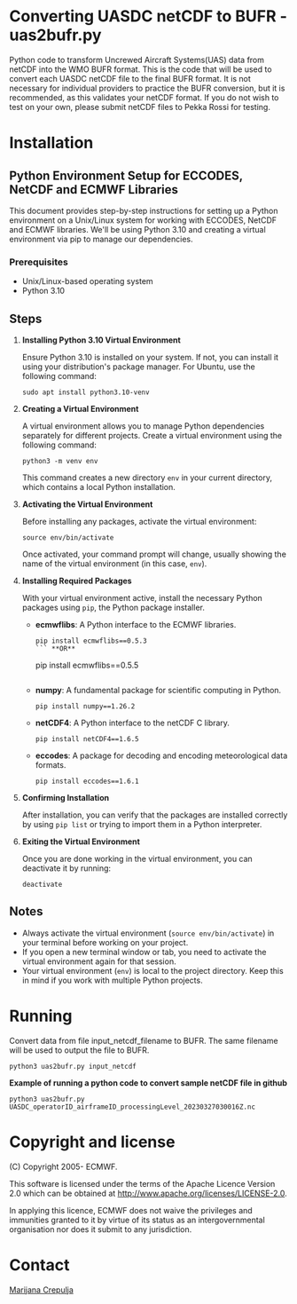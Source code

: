 # Converting UASDC netCDF to BUFR - uas2bufr.py

Python code to transform Uncrewed Aircraft Systems(UAS) data from netCDF into the WMO BUFR format. This is the code that will be used to convert each UASDC netCDF file to the final BUFR format. It is not necessary for individual providers to practice the BUFR conversion, but it is recommended, as this validates your netCDF format. If you do not wish to test on your own, please submit netCDF files to Pekka Rossi for testing. 

# Installation

## Python Environment Setup for ECCODES, NetCDF and ECMWF Libraries

This document provides step-by-step instructions for setting up a Python environment on a Unix/Linux system for working with ECCODES, NetCDF and ECMWF libraries. We'll be using Python 3.10 and creating a virtual environment via pip to manage our dependencies.

### Prerequisites

- Unix/Linux-based operating system
- Python 3.10

## Steps

1. **Installing Python 3.10 Virtual Environment**

   Ensure Python 3.10 is installed on your system. If not, you can install it using your distribution's package manager. For Ubuntu, use the following command:

   ```
   sudo apt install python3.10-venv
   ```

2. **Creating a Virtual Environment**

   A virtual environment allows you to manage Python dependencies separately for different projects. Create a virtual environment using the following command:

   ```
   python3 -m venv env
   ```

   This command creates a new directory `env` in your current directory, which contains a local Python installation.

3. **Activating the Virtual Environment**

   Before installing any packages, activate the virtual environment:

   ```
   source env/bin/activate
   ```

   Once activated, your command prompt will change, usually showing the name of the virtual environment (in this case, `env`).

4. **Installing Required Packages**

   With your virtual environment active, install the necessary Python packages using `pip`, the Python package installer.
   
   - **ecmwflibs**: A Python interface to the ECMWF libraries.

     ```
     pip install ecmwflibs==0.5.3
     ``` **OR** 
     ```
     pip install ecmwflibs==0.5.5
     ```

   - **numpy**: A fundamental package for scientific computing in Python.

     ```
     pip install numpy==1.26.2
     ```

   - **netCDF4**: A Python interface to the netCDF C library.

     ```
     pip install netCDF4==1.6.5
     ```

   - **eccodes**: A package for decoding and encoding meteorological data formats.

     ```
     pip install eccodes==1.6.1
     ```

5. **Confirming Installation**

   After installation, you can verify that the packages are installed correctly by using `pip list` or trying to import them in a Python interpreter.

6. **Exiting the Virtual Environment**

   Once you are done working in the virtual environment, you can deactivate it by running:

   ```
   deactivate
   ```

## Notes

- Always activate the virtual environment (`source env/bin/activate`) in your terminal before working on your project.
- If you open a new terminal window or tab, you need to activate the virtual environment again for that session.
- Your virtual environment (`env`) is local to the project directory. Keep this in mind if you work with multiple Python projects.

# Running
Convert data from file input_netcdf_filename to BUFR. The same filename will be used to output the file to BUFR.

`python3 uas2bufr.py input_netcdf`

**Example of running a python code to convert sample netCDF file in github**  

`python3 uas2bufr.py UASDC_operatorID_airframeID_processingLevel_20230327030016Z.nc`

# Copyright and license
(C) Copyright 2005- ECMWF.

This software is licensed under the terms of the Apache Licence Version 2.0 which can be obtained at http://www.apache.org/licenses/LICENSE-2.0.

In applying this licence, ECMWF does not waive the privileges and immunities granted to it by virtue of its status as an intergovernmental organisation nor does it submit to any jurisdiction.

# Contact
[Marijana Crepulja](https://github.com/marijanacrepulja)

